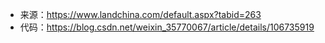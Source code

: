 * 来源：https://www.landchina.com/default.aspx?tabid=263
* 代码：https://blog.csdn.net/weixin_35770067/article/details/106735919

